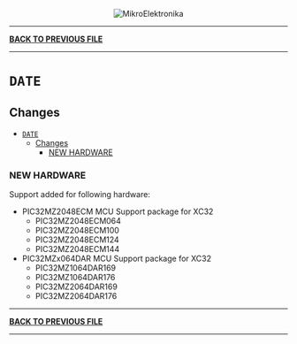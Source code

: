 <p align="center">
  <img src="http://www.mikroe.com/img/designs/beta/logo_small.png?raw=true" alt="MikroElektronika"/>
</p>

---

**[BACK TO PREVIOUS FILE](../changelog.md)**

---

# `DATE`

## Changes

- [`DATE`](#date)
  - [Changes](#changes)
    - [NEW HARDWARE](#new-hardware)

### NEW HARDWARE

Support added for following hardware:

+ PIC32MZ2048ECM MCU Support package for XC32
  + PIC32MZ2048ECM064
  + PIC32MZ2048ECM100
  + PIC32MZ2048ECM124
  + PIC32MZ2048ECM144
+ PIC32MZx064DAR MCU Support package for XC32
  + PIC32MZ1064DAR169
  + PIC32MZ1064DAR176
  + PIC32MZ2064DAR169
  + PIC32MZ2064DAR176

---

**[BACK TO PREVIOUS FILE](../changelog.md)**

---
